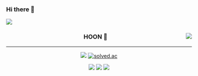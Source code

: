 ### Hi there 👋

<!--
**devch96/devch96** is a ✨ _special_ ✨ repository because its `README.md` (this file) appears on your GitHub profile.

Here are some ideas to get you started:

- 🔭 I’m currently working on ...
- 🌱 I’m currently learning ...
- 👯 I’m looking to collaborate on ...
- 🤔 I’m looking for help with ...
- 💬 Ask me about ...
- 📫 How to reach me: ...
- 😄 Pronouns: ...
- ⚡ Fun fact: ...
-->
<img src="https://capsule-render.vercel.app/api?type=waving&color=auto&height=200&section=header&text=HOON&fontSize=90" />

<!-- https://velog.io/@seondal/Github-Readme-%EA%BE%B8%EB%AF%B8%EA%B8%B0-%EC%B4%9D%EC%A0%95%EB%A6%AC#%EC%99%84%EC%84%B1 -->

<div align="center">
  
  <img align="right" src="https://github-readme-stats.vercel.app/api/top-langs/?username=seondal&theme=dracula&exclude_repo=clone-web-scrapper,clone-zoom&hide=Procfile&layout=compact&langs_count=8"/>

  
  ### HOON 🐥
  
  ---
  
  <a href="https://suave-lilac-075.notion.site/fd0c2a204d8e4fd7b193800c20d5eda0?v=c62e2af146ed446a97b34c86c16d4835"><img src="https://img.shields.io/badge/Github Projects-000000?style=flat-square&logo=github&logoColor=white"/></a> 
  <a href="https://solved.ac/whkakrkr"><img alt="solved.ac" src="http://mazassumnida.wtf/api/mini/generate_badge?boj=whkakrkr"/></a>
 
  <a href="https://velog.io/@seondal"><img src="https://img.shields.io/badge/seondal.log-3DDC84?style=flat-square&logo=Velog&logoColor=white"/></a>
    <a href="https://whkakrkr.tistory.com"><img src="https://img.shields.io/badge/Seondalgorithm-E5511E?style=flat-square&logo=Tistory&logoColor=white"/></a>
  <a href="https://suave-lilac-075.notion.site/Dalchive-ec0bc59746804968a085c2cf46151c80"><img src="https://img.shields.io/badge/Dalchive-ffffff?style=flat-square&logo=notion&logoColor=black"/></a>
 
</div>
